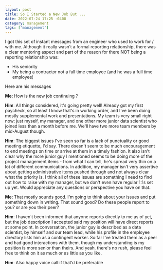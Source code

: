 ```yaml
---
layout: post
title: So I Started a New Job But ...
date: 2022-07-24 17:25 -0400
category: management
tags: ["management"]
---
```

I got this set of instant messages from an engineer who used to work for / with me.  Although it really wasn't a formal reporting relationship, there was a clear mentoring aspect and part of the reason for there NOT being a reporting relationship was:

* His seniority
* My being a contractor not a full time employee (and he was a full time employee)

Here are his messages

**Me**: How is the new job continuing ?

**Him**: All things considered, it's going pretty well! Already got my first paycheck, so at least I know that's in working order, and I've been doing mostly supplemental work and presentations. My team is very small right now: just myself, my manager, and one other more junior data scientist who joined less than a month before me. We'll have two more team members by mid-August though.

**Him**: The biggest issues I've seen so far is a lack of punctuality or good meeting etiquette, I'd say. There doesn't seem to be much encouragement to end meetings on time or arrive at them in a timely fashion. It also isn't clear why the more junior guy I mentioned seems to be doing more of the project management items - from what I can tell, he's spread very thin on a lot of different communications. In addition, my manager isn't very assertive about getting administrative items pushed through and not always clear what the priority is. I think all of these issues are something I need to find out how to raise with my manager, but we don't even have regular 1:1s set up yet. Would appreciate any questions or perspective you have on that.

**Me**: That mostly sounds good.  I'm going to think about your issues and put something down in writing.  That sound good? Do these people report to you? or are you their peer?

**Him**: I haven't been informed that anyone reports directly to me as of yet, but the job description I accepted said my position will have direct reports at some point. In conversation, the junior guy is described as a data scientist, by himself and our team lead, while his profile in the employee directory lists him as a contingent worker. So far I've treated them as a peer and had good interactions with them, though my understanding is my position is more senior than theirs. And yeah, there's no rush, please feel free to think on it as much or as little as you like.

**Him**: Also happy voice call if that'd be preferable